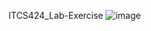 ITCS424_Lab-Exercise
![image](https://github.com/qndska/ITCS424_Lab-Exercise/assets/106175374/15efa3b1-1a64-48fc-9712-688a55a41c60)
